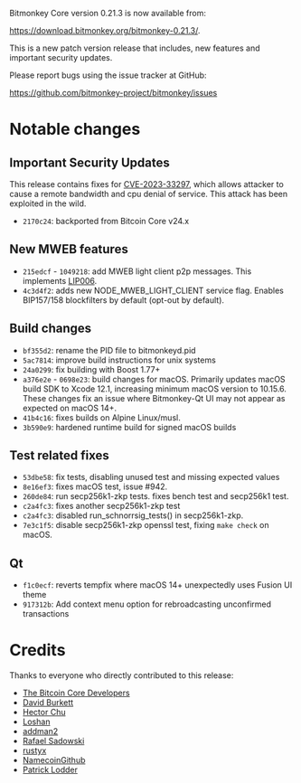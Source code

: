 Bitmonkey Core version 0.21.3 is now available from:

 <https://download.bitmonkey.org/bitmonkey-0.21.3/>.

This is a new patch version release that includes, new features and important security updates.

Please report bugs using the issue tracker at GitHub:

  <https://github.com/bitmonkey-project/bitmonkey/issues>

Notable changes
===============

Important Security Updates
--------------------------

This release contains fixes for [CVE-2023-33297](https://www.cvedetails.com/cve/CVE-2023-33297/), which allows attacker to cause a remote bandwidth and cpu denial of service. This attack has been exploited in the wild. 
- `2170c24`: backported from Bitcoin Core v24.x

New MWEB features
--------------------------
- `215edcf` - `1049218`: add MWEB light client p2p messages. This implements [LIP006](https://github.com/bitmonkey-project/lips/blob/c01068d06136fb21bf35fd6dac2977de60057714/LIP-0006.mediawiki). 
- `4c3d4f2`: adds new NODE_MWEB_LIGHT_CLIENT service flag. Enables BIP157/158 blockfilters by default (opt-out by default). 

Build changes
--------------------------
- `bf355d2`: rename the PID file to bitmonkeyd.pid
- `5ac7814`: improve build instructions for unix systems
- `24a0299`: fix building with Boost 1.77+
- `a376e2e` - `0698e23`: build changes for macOS. Primarily updates macOS build SDK to Xcode 12.1, increasing minimum macOS version to 10.15.6. These changes fix an issue where Bitmonkey-Qt UI may not appear as expected on macOS 14+.
- `41b4c16`: fixes builds on Alpine Linux/musl.
- `3b590e9`: hardened runtime build for signed macOS builds

Test related fixes
--------------------------
- `53dbe58`: fix tests, disabling unused test and missing expected values
- `8e16ef3`: fixes macOS test, issue #942.
- `260de84`: run secp256k1-zkp tests. fixes bench test and secp256k1 test.
- `c2a4fc3`: fixes another secp256k1-zkp test
- `c2a4fc3`: disabled run_schnorrsig_tests() in secp256k1-zkp.
- `7e3c1f5`: disable secp256k1-zkp openssl test, fixing `make check` on macOS.

Qt
--------------------------
- `f1c0ecf`: reverts tempfix where macOS 14+ unexpectedly uses Fusion UI theme
- `917312b`: Add context menu option for rebroadcasting unconfirmed transactions

Credits
=======

Thanks to everyone who directly contributed to this release:

- [The Bitcoin Core Developers](https://github.com/bitcoin/bitcoin/)
- [David Burkett](https://github.com/DavidBurkett/)
- [Hector Chu](https://github.com/hectorchu)
- [Loshan](https://github.com/losh11)
- [addman2](https://github.com/addman2)
- [Rafael Sadowski](https://github.com/sizeofvoid)
- [rustyx](https://github.com/rustyx)
- [NamecoinGithub](https://github.com/NamecoinGithub)
- [Patrick Lodder](https://github.com/patricklodder)